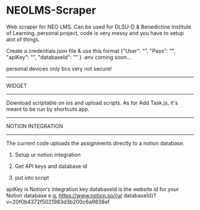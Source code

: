 # NEOLMS-Scraper
Web scraper for NEO LMS. Can be used for DLSU-D &amp; Benedictine Institute of Learning. personal project, code is very messy and you have to setup alot of things. 

Create a credentials.json file & use this format
{"User": "",
"Pass": "",
"apiKey": "",
"databaseId": "" 
}
.env coming soon...

personal devices only bcs very not secure!

------

WIDGET

------

Download scriptable on ios and upload scripts. As for Add Task.js, it's meant to be run by shortcuts app.

------

NOTION INTEGRATION

------

The current code uploads the assignments directly to a notion database.

1. Setup ur notion integration

2. Get API keys and database id

3. put into script

apiKey is Notion's integration key
databaseId is the website id for your Notion database e.g, https://www.notion.so/{ur databaseId}?v=20f0b4372f5021983d3b200c6a9838ef